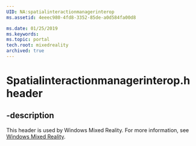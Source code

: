 ```yaml
---
UID: NA:spatialinteractionmanagerinterop
ms.assetid: 4eeec980-4fd8-3352-85de-a0d584fa00d8

ms.date: 01/25/2019
ms.keywords: 
ms.topic: portal
tech.root: mixedreality
archived: true
---
```


# Spatialinteractionmanagerinterop.h header

## -description

This header is used by Windows Mixed Reality. For more information, see [Windows Mixed Reality](../_mixedreality/index.md).



